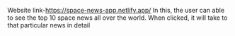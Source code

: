 Website link-https://space-news-app.netlify.app/
In this, the user can able to see the top 10 space news all over the world. When clicked, it will take to that particular news in detail
